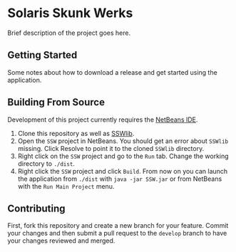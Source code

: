 # Solaris Skunk Werks
Brief description of the project goes here.

## Getting Started
Some notes about how to download a release and get started using the application.

## Building From Source
Development of this project currently requires the [NetBeans IDE](https://netbeans.apache.org/download/index.html).

1. Clone this repository as well as [SSWlib](https://github.com/WEKarnesky/sswlib).
2. Open the `SSW` project in NetBeans. You should get an error about `SSWlib` missing. Click Resolve to point it to the cloned `SSWlib` directory.
3. Right click on the `SSW` project and go to the `Run` tab. Change the working directory to `./dist`.
4. Right click the `SSW` project and click `Build`. From now on you can launch the application from `./dist` with `java -jar SSW.jar` or from NetBeans with the `Run Main Project` menu.

## Contributing
First, fork this repository and create a new branch for your feature. Commit your changes and then submit a pull request to the `develop` branch to have your changes reviewed and merged.
